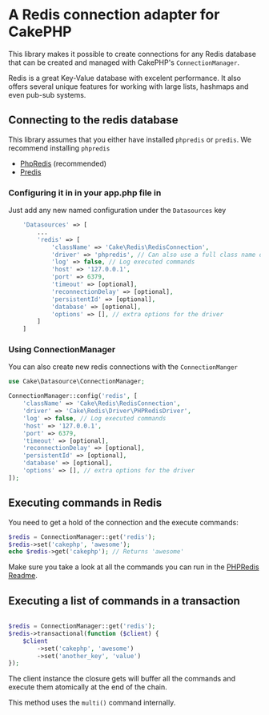 # A Redis connection adapter for CakePHP

This library makes it possible to create connections for any Redis database that can be created
and managed with CakePHP's `ConnectionManager`.

Redis is a great Key-Value database with excelent performance. It also offers several unique features
for working with large lists, hashmaps and even pub-sub systems.

## Connecting to the redis database

This library assumes that you either have installed `phpredis` or `predis`. We recommend installing `phpredis`

* [PhpRedis](https://github.com/phpredis/phpredis) (recommended)
* [Predis](https://github.com/phpredis/phpredis)

### Configuring it in in your app.php file in

Just add any new named configuration under the `Datasources` key

```php
    'Datasources' => [
        ...
        'redis' => [
            'className' => 'Cake\Redis\RedisConnection',
            'driver' => 'phpredis', // Can also use a full class name or 'predis'
            'log' => false, // Log executed commands
            'host' => '127.0.0.1',
            'port' => 6379,
            'timeout' => [optional],
            'reconnectionDelay' => [optional],
            'persistentId' => [optional],
            'database' => [optional],
            'options' => [], // extra options for the driver
        ]
    ]
```

### Using ConnectionManager

You can also create new redis connections with the ``ConnectionManger``

```php
use Cake\Datasource\ConnectionManager;

ConnectionManager::config('redis', [
    'className' => 'Cake\Redis\RedisConnection',
    'driver' => 'Cake\Redis\Driver\PHPRedisDriver',
    'log' => false, // Log executed commands
    'host' => '127.0.0.1',
    'port' => 6379,
    'timeout' => [optional],
    'reconnectionDelay' => [optional],
    'persistentId' => [optional],
    'database' => [optional],
    'options' => [], // extra options for the driver
]);

```

## Executing commands in Redis

You need to get a hold of the connection and the execute commands:

```php
$redis = ConnectionManager::get('redis');
$redis->set('cakephp', 'awesome');
echo $redis->get('cakephp'); // Returns 'awesome'
```

Make sure you take a look at all the commands you can run in the [PHPRedis Readme](https://github.com/phpredis/phpredis/blob/develop/README.markdown).

## Executing a list of commands in a transaction

```php

$redis = ConnectionManager::get('redis');
$redis->transactional(function ($client) {
    $client
        ->set('cakephp', 'awesome')
        ->set('another_key', 'value')
});
```

The client instance the closure gets will buffer all the commands and execute them
atomically at the end of the chain.

This method uses the `multi()` command internally.
